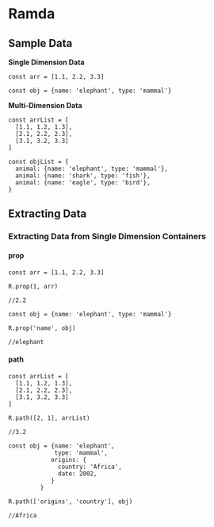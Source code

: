 # Ramda

## Sample Data

**Single Dimension Data**
```
const arr = [1.1, 2.2, 3.3]

const obj = {name: 'elephant', type: 'mammal'}
```
**Multi-Dimension Data**
```
const arrList = [
  [1.1, 1.2, 1.3],
  [2.1, 2.2, 2.3],
  [3.1, 3.2, 3.3]
]

const objList = {
  animal: {name: 'elephant', type: 'mammal'},
  animal: {name: 'shark', type: 'fish'},
  animal: {name: 'eagle', type: 'bird'},
}
```

## Extracting Data

### Extracting Data from Single Dimension Containers

#### prop
```
const arr = [1.1, 2.2, 3.3]

R.prop(1, arr)

//2.2
```
```
const obj = {name: 'elephant', type: 'mammal'}

R.prop('name', obj)

//elephant
```

#### path
```
const arrList = [
  [1.1, 1.2, 1.3],
  [2.1, 2.2, 2.3],
  [3.1, 3.2, 3.3]
]

R.path([2, 1], arrList)

//3.2
```
```
const obj = {name: 'elephant', 
             type: 'mammal',
            origins: {
              country: 'Africa',
              date: 2002,
            }
         }

R.path(['origins', 'country'], obj)

//Africa
```



<!--stackedit_data:
eyJoaXN0b3J5IjpbLTEwNzAyNzM4NDAsMTg5MTgyMDM1LC00ND
kyNjg0ODMsNTk4OTkxNDIwLC0xMTAxNDY0ODAwLC00MjI5MDU3
NjUsLTExMzIxOTM3Nl19
-->